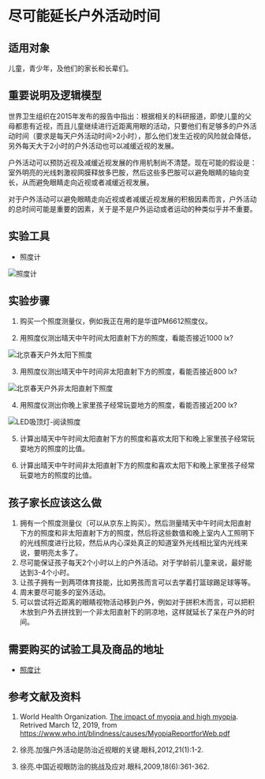 ﻿# 尽可能延长户外活动时间

## 适用对象

儿童，青少年，及他们的家长和长辈们。

## 重要说明及逻辑模型

世界卫生组织在2015年发布的报告中指出：根据相关的科研报道，即使儿童的父母都患有近视，而且儿童继续进行近距离用眼的活动，只要他们有足够多的户外活动时间（要求是每天户外活动时间>2小时），那么他们发生近视的风险就会降低，另外每天大于2小时的户外活动也可以减缓近视的发展。

户外活动可以预防近视及减缓近视发展的作用机制尚不清楚。现在可能的假设是：室外明亮的光线刺激视网膜释放多巴胺，然后这些多巴胺可以避免眼睛的轴向变长，从而避免眼睛走向近视或者减缓近视发展。

对于户外活动可以避免眼睛走向近视或者减缓近视发展的积极因素而言，户外活动的总时间可能是重要的因素，关于是不是户外运动或者运动的种类似乎并不重要。

## 实验工具

- 照度计

![照度计](/images/儿童及青少年的眼睛保护方案/尽可能延长户外活动时间/照度测量仪.jpg)

## 实验步骤

1. 购买一个照度测量仪，例如我正在用的是华谊PM6612照度仪。

2. 用照度仪测出晴天中午时间太阳直射下方的照度，看能否接近1000 lx?

![北京春天户外太阳下照度](/images/儿童及青少年的眼睛保护方案/尽可能延长户外活动时间/北京春天户外太阳下照度.jpg)

3. 用照度仪测出晴天中午时间非太阳直射下方的照度，看能否接近800 lx?

![北京春天户外非太阳直射下照度](/images/儿童及青少年的眼睛保护方案/尽可能延长户外活动时间/北京春天户外非太阳直射下照度.jpg)

4. 用照度仪测出你晚上家里孩子经常玩耍地方的照度，看能否接近200 lx?

![LED吸顶灯-阅读照度](/images/儿童及青少年的眼睛保护方案/尽可能延长户外活动时间/LED吸顶灯-阅读照度.jpg)

5. 计算出晴天中午时间太阳直射下方的照度和喜欢太阳下和晚上家里孩子经常玩耍地方的照度的比值。

6. 计算出晴天中午时间非太阳直射下方的照度和喜欢太阳下和晚上家里孩子经常玩耍地方的照度的比值。

## 孩子家长应该这么做

1. 拥有一个照度测量仪（可以从京东上购买）。然后测量晴天中午时间太阳直射下方的照度和非太阳直射下方的照度，然后将这些数值和晚上室内人工照明下的光线照度进行比较，然后从内心深处真正的知道室外光线相比室内光线来说，要明亮太多了。
2. 尽可能保证孩子每天2个小时以上的户外活动。对于学龄前儿童来说，最好能达到3-4个小时。
3. 让孩子拥有一到两项体育技能，比如男孩而言可以去学着打篮球踢足球等等。
4. 周末要尽可能多的室外活动。
5. 可以尝试将近距离的眼睛视物活动移到户外，例如对于拼积木而言，可以把积木放到户外去拼找到一个非太阳直射下的阴凉地，这样就延长了呆在户外的时间。


## 需要购买的试验工具及商品的地址

- [照度计](https://item.jd.com/14106692201.html)

## 参考文献及资料

1. World Health Organization. [The impact of myopia and high myopia](https://www.who.int/blindness/causes/MyopiaReportforWeb.pdf). Retrived March 12, 2019, from https://www.who.int/blindness/causes/MyopiaReportforWeb.pdf

2. 徐亮.加强户外活动是防治近视眼的关键.眼科,2012,21(1):1-2.

3. 徐亮.中国近视眼防治的挑战及应对.眼科,2009,18(6):361-362.


